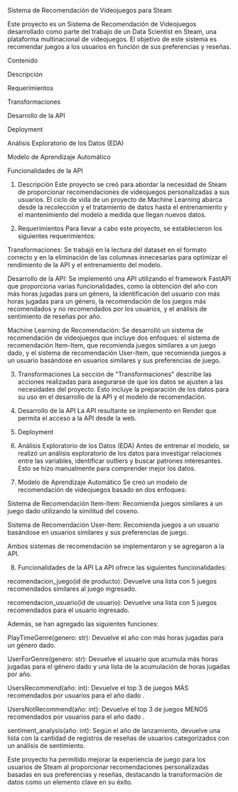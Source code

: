 Sistema de Recomendación de Videojuegos para Steam


Este proyecto es un Sistema de Recomendación de Videojuegos desarrollado como parte del trabajo de un Data Scientist en Steam, 
una plataforma multinacional de videojuegos. 
El objetivo de este sistema es recomendar juegos a los usuarios en función de sus preferencias y reseñas.

Contenido

Descripción

Requerimientos

Transformaciones

Desarrollo de la API

Deployment

Análisis Exploratorio de los Datos (EDA)

Modelo de Aprendizaje Automático

Funcionalidades de la API



1. Descripción
Este proyecto se creó para abordar la necesidad de Steam de proporcionar recomendaciones de videojuegos personalizadas a sus usuarios.
El ciclo de vida de un proyecto de Machine Learning abarca desde la recolección y el tratamiento de datos hasta el entrenamiento y el mantenimiento
del modelo a medida que llegan nuevos datos.

3. Requerimientos
Para llevar a cabo este proyecto, se establecieron los siguientes requerimientos:

Transformaciones: Se trabajó en la lectura del dataset en el formato correcto y en la eliminación de las columnas innecesarias para optimizar el rendimiento de la API 
y el entrenamiento del modelo.

Desarrollo de la API: Se implementó una API utilizando el framework FastAPI que proporciona varias funcionalidades, como la obtención del año con más horas jugadas 
para un género, la identificación del usuario con más horas jugadas para un género, la recomendación de los juegos más recomendados y no recomendados por los usuarios, 
y el análisis de sentimiento de reseñas por año.

Machine Learning de Recomendación: Se desarrolló un sistema de recomendación de videojuegos que incluye dos enfoques: el sistema de recomendación Item-Item, 
que recomienda juegos similares a un juego dado, y el sistema de recomendación User-Item, que recomienda juegos a un usuario basándose en usuarios similares y 
sus preferencias de juego.

3. Transformaciones
La sección de "Transformaciones" describe las acciones realizadas para asegurarse de que los datos se ajusten a las necesidades del proyecto.
Esto incluye la preparación de los datos para su uso en el desarrollo de la API y el modelo de recomendación.

5. Desarrollo de la API
La API resultante se implemento en  Render que permita el acceso a la API desde la web.

6. Deployment
7. Análisis Exploratorio de los Datos (EDA)
Antes de entrenar el modelo, se realizó un análisis exploratorio de los datos para investigar relaciones entre las variables, identificar outliers y buscar patrones
interesantes. Esto se hizo manualmente para comprender mejor los datos.

9. Modelo de Aprendizaje Automático
Se creó un modelo de recomendación de videojuegos basado en dos enfoques:

Sistema de Recomendación Item-Item: Recomienda juegos similares a un juego dado utilizando la similitud del coseno.

Sistema de Recomendación User-Item: Recomienda juegos a un usuario basándose en usuarios similares y sus preferencias de juego.

Ambos sistemas de recomendación se implementaron y se agregaron a la API.

8. Funcionalidades de la API
La API ofrece las siguientes funcionalidades:

recomendacion_juego(id de producto): Devuelve una lista con 5 juegos recomendados similares al juego ingresado.

recomendacion_usuario(id de usuario): Devuelve una lista con 5 juegos recomendados para el usuario ingresado.

Además, se han agregado las siguientes funciones:

PlayTimeGenre(genero: str): Devuelve el año con más horas jugadas para un género dado.

UserForGenre(genero: str): Devuelve el usuario que acumula más horas jugadas para el género dado y una lista de la acumulación de horas jugadas por año.

UsersRecommend(año: int): Devuelve el top 3 de juegos MÁS recomendados por usuarios para el año dado .

UsersNotRecommend(año: int): Devuelve el top 3 de juegos MENOS recomendados por usuarios para el año dado .

sentiment_analysis(año: int): Según el año de lanzamiento, devuelve una lista con la cantidad de registros de reseñas de usuarios categorizados con un análisis de sentimiento.


Este proyecto ha permitido mejorar la experiencia de juego para los usuarios de Steam al proporcionar recomendaciones personalizadas basadas en sus preferencias y reseñas, 
destacando la transformación de datos como un elemento clave en su éxito.

